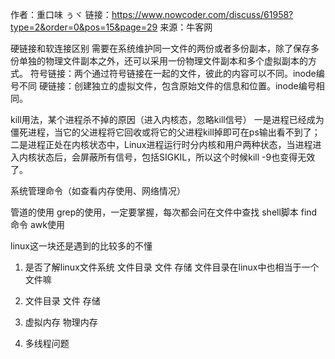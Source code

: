 作者：重口味  ぅヾ
链接：https://www.nowcoder.com/discuss/61958?type=2&order=0&pos=15&page=29
来源：牛客网

硬链接和软连接区别
需要在系统维护同一文件的两份或者多份副本，除了保存多份单独的物理文件副本之外，还可以采用一份物理文件副本和多个虚拟副本的方式。
符号链接：两个通过符号链接在一起的文件，彼此的内容可以不同。inode编号不同
硬链接：创建独立的虚拟文件，包含原始文件的信息和位置。inode编号相同。

kill用法，某个进程杀不掉的原因（进入内核态，忽略kill信号）
一是进程已经成为僵死进程，当它的父进程将它回收或将它的父进程kill掉即可在ps输出看不到了；
二是进程正处在内核状态中，Linux进程运行时分内核和用户两种状态，当进程进入内核状态后，会屏蔽所有信号，包括SIGKIL，所以这个时候kill -9也变得无效了。

系统管理命令（如查看内存使用、网络情况）

管道的使用
grep的使用，一定要掌握，每次都会问在文件中查找
shell脚本
find命令
awk使用

linux这一块还是遇到的比较多的不懂
1. 是否了解linux文件系统 文件目录 文件 存储
文件目录在linux中也相当于一个文件嘛

2. 文件目录 文件 存储
3. 虚拟内存 物理内存
4. 多线程问题

